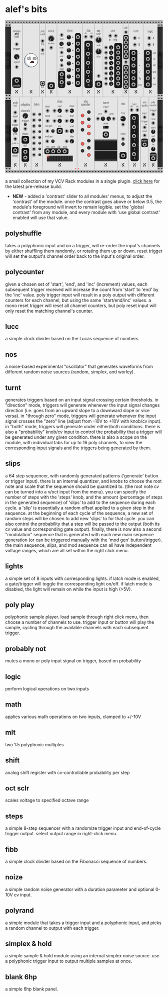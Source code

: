 # alef's bits

![screenshot](/plugin-screenshot.png "plugin screenshot")

a small collection of my VCV Rack modules in a single plugin. [click here](https://github.com/alefnull/alefsbits/releases) for the latest pre-release build.

- **NEW** - added a 'contrast' slider to all modules' menus, to adjust the 'contrast' of the module. once the contrast goes above or below 0.5, the module's foreground will invert to remain legible. set the 'global contrast' from any module, and every module with 'use global contrast' enabled will use that value.

## polyshuffle

takes a polyphonic input and on a trigger, will re-order the input's channels by either shuffling them randomly, or rotating them up or down. reset trigger will set the output's channel order back to the input's original order.

## polycounter

given a chosen set of 'start', 'end', and 'inc' (increment) values, each subsequent trigger received will increase the count from 'start' to 'end' by the 'inc' value. poly trigger input will result in a poly output with different counters for each channel, but using the same 'start/end/inc' values. a mono reset trigger will reset all channel counters, but poly reset input will only reset the matching channel's counter.

## lucc

a simple clock divider based on the Lucas sequence of numbers.

## nos

a noise-based experimental "oscillator" that generates waveforms from different random noise sources (random, simplex, and worley).

## turnt

generates triggers based on an input signal crossing certain thresholds. in "direction" mode, triggers will generate whenever the input signal changes direction (i.e. goes from an upward slope to a downward slope or vice versa). in "through zero" mode, triggers will generate whenever the input signal crosses the "zero" line (adjust from -10V to +10V with knob/cv input). in "both" mode, triggers will generate under either/both conditions. there is also a "probability" knob/cv input to control the probability that a trigger will be generated under any given condition. there is also a scope on the module, with individual tabs for up to 16 poly channels, to view the corresponding input signals and the triggers being generated by them.

## slips

a 64 step sequencer, with randomly generated patterns ('generate' button or trigger input). there is an internal quantizer, and knobs to choose the root note and scale that the sequence should be quantized to. (the root note cv can be turned into a v/oct input from the menu). you can specify the number of steps with the 'steps' knob, and the amount (percentage of steps in the generated sequence) of 'slips' to add to the sequence during each cycle. a 'slip' is essentially a random offset applied to a given step in the sequence. at the beginning of each cycle of the sequence, a new set of random steps will be chosen to add new 'slips' to for that cycle. you can also control the probability that a step will be passed to the output (both its cv value and corresponding gate output). finally, there is now also a second "modulation" sequence that is generated with each new main sequence generation (or can be triggered manually with the 'mod gen' button/trigger). the main sequence, slips, and mod sequence can all have independent voltage ranges, which are all set within the right click menu.

## lights

a simple set of 8 inputs with corresponding lights. if latch mode is enabled, a gate/trigger will toggle the corresponding light on/off. if latch mode is disabled, the light will remain on while the input is high (>5V).

## poly play

polyphonic sample player. load sample through right click menu, then choose a number of channels to use. trigger input or button will play the sample, cycling through the available channels with each subsequent trigger.

## probably not

mutes a mono or poly input signal on trigger, based on probability

## logic

perform logical operations on two inputs

## math

applies various math operations on two inputs, clamped to +/-10V

## mlt

two 1:5 polyphonic multiples

## shift

analog shift register with cv-controllable probability per step

## oct sclr

scales voltage to specified octave range

## steps

a simple 8-step sequencer with a randomize trigger input and end-of-cycle trigger output. select output range in right-click menu.

## fibb

a simple clock divider based on the Fibonacci sequence of numbers.

## noize

a simple random noise generator with a duration parameter and optional 0-10V cv input.

## polyrand

a simple module that takes a trigger input and a polyphonic input, and picks a random channel to output with each trigger.

## simplex & hold

a simple sample & hold module using an internal simplex noise source. use a polyphonic trigger input to output multiple samples at once.

## blank 6hp

a simple 6hp blank panel.
